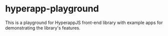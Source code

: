 # hyperapp-playground

This is a playground for HyperappJS front-end library with example apps for demonstrating the library&#39;s features.